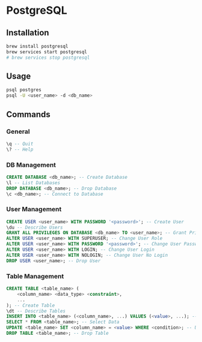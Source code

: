 # PostgreSQL

## Installation

```bash
brew install postgresql
brew services start postgresql
# brew services stop postgresql
```

## Usage

```bash
psql postgres
psql -U <user_name> -d <db_name>
```

## Commands

### General

```sql
\q -- Quit
\? -- Help
```

### DB Management

```sql
CREATE DATABASE <db_name>; -- Create Database
\l -- List Databases
DROP DATABASE <db_name>; -- Drop Database
\c <db_name>; -- Connect to Database
```

### User Management

```sql
CREATE USER <user_name> WITH PASSWORD '<password>'; -- Create User
\du -- Describe Users
GRANT ALL PRIVILEGES ON DATABASE <db_name> TO <user_name>; -- Grant Privileges
ALTER USER <user_name> WITH SUPERUSER; -- Change User Role
ALTER USER <user_name> WITH PASSWORD '<password>'; -- Change User Password
ALTER USER <user_name> WITH LOGIN; -- Change User Login
ALTER USER <user_name> WITH NOLOGIN; -- Change User No Login
DROP USER <user_name>; -- Drop User
```

### Table Management

```sql
CREATE TABLE <table_name> (
    <column_name> <data_type> <constraint>,
    ...
); -- Create Table
\dt -- Describe Tables
INSERT INTO <table_name> (<column_name>, ...) VALUES (<value>, ...); -- Insert Data
SELECT * FROM <table_name>; -- Select Data
UPDATE <table_name> SET <column_name> = <value> WHERE <condition>; -- Update Data
DROP TABLE <table_name>; -- Drop Table
```
